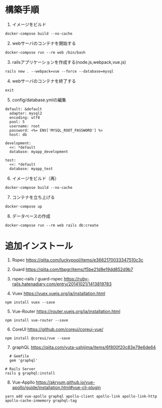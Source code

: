 # 構築手順

1. イメージをビルド

```docker-compose build --no-cache```

2. webサーバのコンテナを開始する

```docker-compose run --rm web /bin/bash```

3. railsアプリケーションを作成する(node.js,webpack,vue.js)

```rails new . --webpack=vue --force --database=mysql```

4. webサーバのコンテナを終了する

```exit```

5. config/database.ymlの編集

  ~~~
  default: &default
    adapter: mysql2
    encoding: utf8
    pool: 5
    username: root
    password: <%= ENV['MYSQL_ROOT_PASSWORD'] %>
    host: db

  development:
    <<: *default
    database: myapp_development

  test:
    <<: *default
    database: myapp_test
  ~~~
    
6. イメージをビルド（再）

```docker-compose build --no-cache```

7. コンテナを立ち上げる

```docker-compose up```

8. データベースの作成

```docker-compose run --rm web rails db:create```

# 追加インストール

1. Rspec
https://qiita.com/luckypool/items/e3662170033347510c3c

2. Guard
https://qiita.com/tbpgr/items/f5be21d8e19dd852d9b7

3. rspec-rails / guard-rspec
https://ruby-rails.hatenadiary.com/entry/20141021/1413819783

4. Vuex
https://vuex.vuejs.org/ja/installation.html

```npm install vuex --save```

5. Vue-Router
https://router.vuejs.org/ja/installation.html


```npm install vue-router --save```

6. CoreUI
https://github.com/coreui/coreui-vue/

```npm install @coreui/vue --save```

7. graphQL
https://qiita.com/yuta-ushijima/items/6f800f20c83e79e6de64

~~~
  # Gemfile
  gem 'graphql'
~~~
  
~~~
# Rails Server
rails g graphql:install
~~~
  
8. Vue-Appllo
https://akryum.github.io/vue-apollo/guide/installation.html#vue-cli-plugin

```yarn add vue-apollo graphql apollo-client apollo-link apollo-link-http apollo-cache-inmemory graphql-tag```
